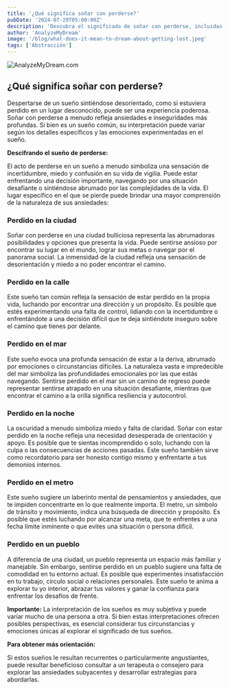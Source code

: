 ```yaml
---
title: '¿Qué significa soñar con perderse?'
pubDate: '2024-07-29T05:00:00Z'
description: 'Descubra el significado de soñar con perderse, incluidas las interpretaciones de perderse en una ciudad, en la calle, en el mar, de noche y más.'
author: 'AnalyzeMyDream'
image: '/blog/what-does-it-mean-to-dream-about-getting-lost.jpeg'
tags: ['Abstracción']
---
```


![AnalyzeMyDream.com](/blog/what-does-it-mean-to-dream-about-getting-lost.jpeg)

## ¿Qué significa soñar con perderse?

Despertarse de un sueño sintiéndose desorientado, como si estuviera perdido en un lugar desconocido, puede ser una experiencia poderosa. Soñar con perderse a menudo refleja ansiedades e inseguridades más profundas. Si bien es un sueño común, su interpretación puede variar según los detalles específicos y las emociones experimentadas en el sueño. 

**Descifrando el sueño de perderse:**

El acto de perderse en un sueño a menudo simboliza una sensación de incertidumbre, miedo y confusión en su vida de vigilia. Puede estar enfrentando una decisión importante, navegando por una situación desafiante o sintiéndose abrumado por las complejidades de la vida. El lugar específico en el que se pierde puede brindar una mayor comprensión de la naturaleza de sus ansiedades:

### Perdido en la ciudad

Soñar con perderse en una ciudad bulliciosa representa las abrumadoras posibilidades y opciones que presenta la vida. Puede sentirse ansioso por encontrar su lugar en el mundo, lograr sus metas o navegar por el panorama social. La inmensidad de la ciudad refleja una sensación de desorientación y miedo a no poder encontrar el camino.

### Perdido en la calle

Este sueño tan común refleja la sensación de estar perdido en la propia vida, luchando por encontrar una dirección y un propósito. Es posible que estés experimentando una falta de control, lidiando con la incertidumbre o enfrentándote a una decisión difícil que te deja sintiéndote inseguro sobre el camino que tienes por delante. 

### Perdido en el mar

Este sueño evoca una profunda sensación de estar a la deriva, abrumado por emociones o circunstancias difíciles. La naturaleza vasta e impredecible del mar simboliza las profundidades emocionales por las que estás navegando. Sentirse perdido en el mar sin un camino de regreso puede representar sentirse atrapado en una situación desafiante, mientras que encontrar el camino a la orilla significa resiliencia y autocontrol.

### Perdido en la noche

La oscuridad a menudo simboliza miedo y falta de claridad. Soñar con estar perdido en la noche refleja una necesidad desesperada de orientación y apoyo. Es posible que te sientas incomprendido o solo, luchando con la culpa o las consecuencias de acciones pasadas. Este sueño también sirve como recordatorio para ser honesto contigo mismo y enfrentarte a tus demonios internos.

### Perdido en el metro

Este sueño sugiere un laberinto mental de pensamientos y ansiedades, que te impiden concentrarte en lo que realmente importa. El metro, un símbolo de tránsito y movimiento, indica una búsqueda de dirección y propósito. Es posible que estés luchando por alcanzar una meta, que te enfrentes a una fecha límite inminente o que evites una situación o persona difícil.

### Perdido en un pueblo

A diferencia de una ciudad, un pueblo representa un espacio más familiar y manejable. Sin embargo, sentirse perdido en un pueblo sugiere una falta de comodidad en tu entorno actual. Es posible que experimentes insatisfacción en tu trabajo, círculo social o relaciones personales. Este sueño te anima a explorar tu yo interior, abrazar tus valores y ganar la confianza para enfrentar los desafíos de frente.

**Importante:** La interpretación de los sueños es muy subjetiva y puede variar mucho de una persona a otra. Si bien estas interpretaciones ofrecen posibles perspectivas, es esencial considerar tus circunstancias y emociones únicas al explorar el significado de tus sueños. 

**Para obtener más orientación:**

Si estos sueños le resultan recurrentes o particularmente angustiantes, puede resultar beneficioso consultar a un terapeuta o consejero para explorar las ansiedades subyacentes y desarrollar estrategias para abordarlas.